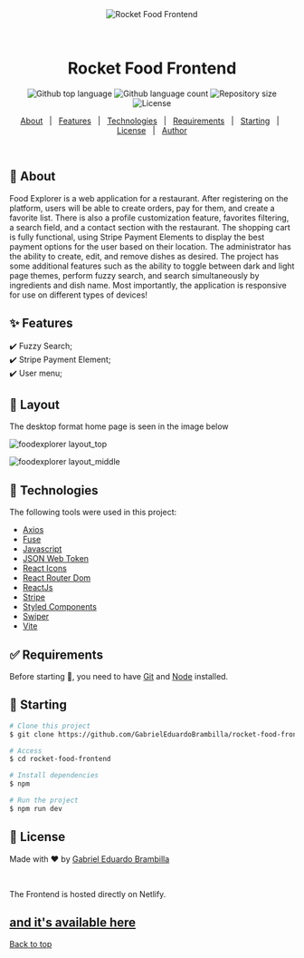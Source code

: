 <div align="center" id="top"> 
  <img src="./.github/app.gif" alt="Rocket Food Frontend" />

&#xa0;

  <!-- <a href="https://rocketfoodfrontend.netlify.app">Demo</a> -->
</div>

<h1 align="center">Rocket Food Frontend</h1>

<p align="center">
  <img alt="Github top language" src="https://img.shields.io/github/languages/top/GabrielEduardoBrambilla/rocket-food-frontend?color=56BEB8">

  <img alt="Github language count" src="https://img.shields.io/github/languages/count/GabrielEduardoBrambilla/rocket-food-frontend?color=56BEB8">

  <img alt="Repository size" src="https://img.shields.io/github/repo-size/GabrielEduardoBrambilla/rocket-food-frontend?color=56BEB8">

  <img alt="License" src="https://img.shields.io/github/license/GabrielEduardoBrambilla/rocket-food-frontend?color=56BEB8">
 
  <!-- <img alt="Github issues" src="https://img.shields.io/github/issues/GabrielEduardoBrambilla/rocket-food-frontend?color=56BEB8" /> -->

  <!-- <img alt="Github forks" src="https://img.shields.io/github/forks/GabrielEduardoBrambilla/rocket-food-frontend?color=56BEB8" /> -->

  <!-- <img alt="Github stars" src="https://img.shields.io/github/stars/GabrielEduardoBrambilla/rocket-food-frontend?color=56BEB8" /> -->
</p>

<!-- Status -->

<!-- <h4 align="center">
	🚧  Rocket Food Frontend 🚀 Under construction...  🚧
</h4>

<hr> -->

<p align="center">
  <a href="#dart-about">About</a> &#xa0; | &#xa0; 
  <a href="#sparkles-features">Features</a> &#xa0; | &#xa0;
  <a href="#rocket-technologies">Technologies</a> &#xa0; | &#xa0;
  <a href="#white_check_mark-requirements">Requirements</a> &#xa0; | &#xa0;
  <a href="#checkered_flag-starting">Starting</a> &#xa0; | &#xa0;
  <a href="#memo-license">License</a> &#xa0; | &#xa0;
  <a href="https://github.com/GabrielEduardoBrambilla" target="_blank">Author</a>
</p>

<br>

## :dart: About

Food Explorer is a web application for a restaurant. After registering on the platform, users will be able to create orders, pay for them, and create a favorite list. There is also a profile customization feature, favorites filtering, a search field, and a contact section with the restaurant. The shopping cart is fully functional, using Stripe Payment Elements to display the best payment options for the user based on their location. The administrator has the ability to create, edit, and remove dishes as desired. The project has some additional features such as the ability to toggle between dark and light page themes, perform fuzzy search, and search simultaneously by ingredients and dish name. Most importantly, the application is responsive for use on different types of devices!

## :sparkles: Features

:heavy_check_mark: Fuzzy Search;\
:heavy_check_mark: Stripe Payment Element;\
:heavy_check_mark: User menu;

## 🎨 Layout

The desktop format home page is seen in the image below

![foodexplorer layout_top](https://i.imgur.com/cV6E5bW.jpeg)

![foodexplorer layout_middle](https://i.imgur.com/2qj8Iiu.jpeg)

## :rocket: Technologies

The following tools were used in this project:

- [Axios](https://www.npmjs.com/package/axios)
- [Fuse](https://www.fusejs.io)
- [Javascript](https://developer.mozilla.org/pt-BR/docs/Web/JavaScript)
- [JSON Web Token](https://www.npmjs.com/package/jsonwebtoken)
- [React Icons](https://react-icons.github.io/react-icons/)
- [React Router Dom](https://react-icons.github.io/react-icons/)
- [ReactJs](https://reactjs.org)
- [Stripe](https://stripe.com/)
- [Styled Components](https://styled-components.com/)
- [Swiper](https://swiperjs.com/)
- [Vite](https://vitejs.dev/)

## :white_check_mark: Requirements

Before starting :checkered_flag:, you need to have [Git](https://git-scm.com) and [Node](https://nodejs.org/en/) installed.

## :checkered_flag: Starting

```bash
# Clone this project
$ git clone https://github.com/GabrielEduardoBrambilla/rocket-food-frontend

# Access
$ cd rocket-food-frontend

# Install dependencies
$ npm

# Run the project
$ npm run dev

```

## :memo: License

Made with :heart: by <a href="https://github.com/GabrielEduardoBrambilla" target="_blank">Gabriel Eduardo Brambilla</a>

&#xa0;

The Frontend is hosted directly on Netlify.

## [and it's available here](https://roketfood.netlify.app)

<a href="#top">Back to top</a>
